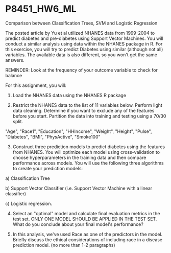 # P8451_HW6_ML

Comparison between Classification Trees, SVM and Logistic Regression

The posted article by Yu et al utilized NHANES data from 1999-2004 to predict diabetes and pre-diabetes using Support Vector Machines. You will conduct a similar analysis using data within the NHANES package in R. For this exercise, you will try to predict Diabetes using similar (although not all) variables. The available data is also  different, so you won't get the same answers.

REMINDER: Look at the frequency of your outcome variable to check for balance

For this assignment, you will:

1. Load the NHANES data using the NHANES R package

2. Restrict the NHANES data to the list of 11 variables below. Perform light data cleaning. Determine if you want to exclude any of the features before you start. Partition the data into training and testing using a 70/30 split.

"Age", "Race1", "Education", "HHIncome", "Weight", "Height", "Pulse", "Diabetes", "BMI", "PhysActive", "Smoke100"

3. Construct three prediction models to predict diabetes using the features from NHANES. You will optimize each model using cross-validation to choose hyperparameters in the training data and then compare performance across models. You will use the following three algorithms to create your prediction models:

a) Classification Tree

b) Support Vector Classifier (i.e. Support Vector Machine with a linear classifier)

c) Logistic regression.

4. Select an "optimal" model and calculate final evaluation metrics in the test set. ONLY ONE MODEL SHOULD BE APPLIED IN THE TEST SET. What do you conclude about your final model's performance?

5. In this analysis, we've used Race as one of the predictors in the model. Briefly discuss the ethical considerations of including race in a disease prediction model. (no more than 1-2 paragraphs)